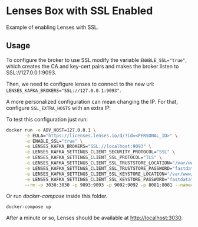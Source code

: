 # Lenses Box with SSL Enabled

Example of enabling Lenses with SSL.

## Usage

To configure the broker to use SSL modify the variable `ENABLE_SSL="true"`, which creates the CA and key-cert pairs and makes the broker listen to SSL://127.0.0.1:9093.

Then, we need to configure lenses to connect to the new url: `LENSES_KAFKA_BROKERS="SSL://127.0.0.1:9093"`.

A more personalized configuration can mean changing the IP. For that, configure `SSL_EXTRA_HOSTS` with an extra IP.

To test this configuration just run:

```bash
docker run -e ADV_HOST=127.0.0.1 \
       -e EULA="https://licenses.lenses.io/d/?id=<PERSONAL_ID>" \
       -e ENABLE_SSL="true" \
       -e LENSES_KAFKA_BROKERS="SSL://localhost:9093" \
       -e LENSES_KAFKA_SETTINGS_CLIENT_SECURITY_PROTOCOL="SSL" \
       -e LENSES_KAFKA_SETTINGS_CLIENT_SSL_PROTOCOL="TLS" \
       -e LENSES_KAFKA_SETTINGS_CLIENT_SSL_TRUSTSTORE_LOCATION="/var/www/certs/truststore.jks" \
       -e LENSES_KAFKA_SETTINGS_CLIENT_SSL_TRUSTSTORE_PASSWORD="fastdata" \
       -e LENSES_KAFKA_SETTINGS_CLIENT_SSL_KEYSTORE_LOCATION="/var/www/certs/client.jks" \
       -e LENSES_KAFKA_SETTINGS_CLIENT_SSL_KEYSTORE_PASSWORD="fastdata" \
       --rm -p 3030:3030 -p 9093:9093 -p 9092:9092 -p 8081:8081 --name=lenses lensesio/box
```

Or run _docker-compose_ inside this folder.

    docker-compose up


After a minute or so, Lenses should be available at <http://localhost:3030>.